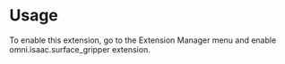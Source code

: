 # Usage

To enable this extension, go to the Extension Manager menu and enable omni.isaac.surface_gripper extension.

